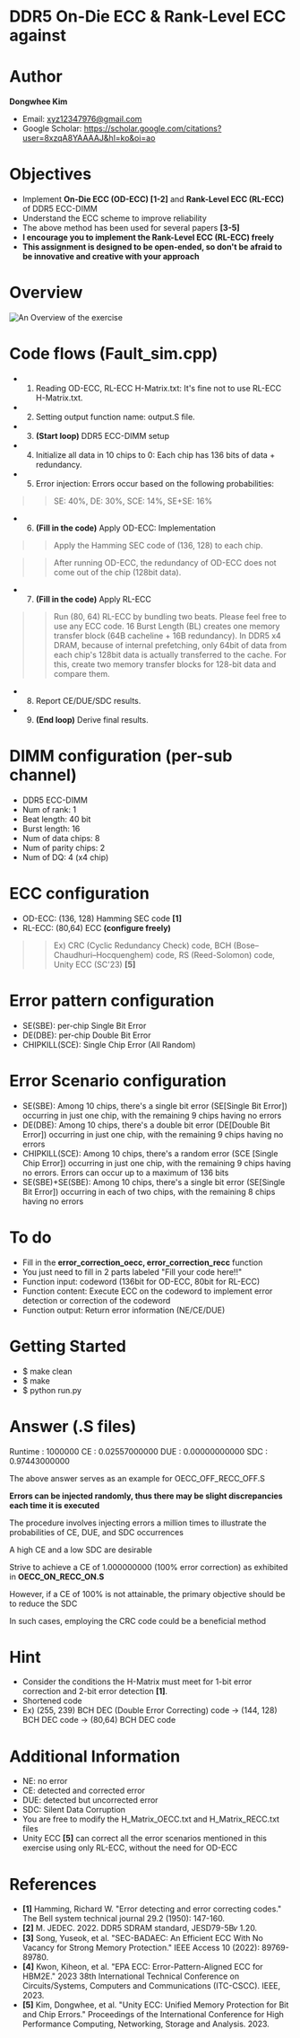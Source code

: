 # DDR5 On-Die ECC & Rank-Level ECC against

# Author

**Dongwhee Kim** 
- Email: xyz12347976@gmail.com
- Google Scholar: https://scholar.google.com/citations?user=8xzqA8YAAAAJ&hl=ko&oi=ao

# Objectives
- Implement **On-Die ECC (OD-ECC) [1-2]** and **Rank-Level ECC (RL-ECC)** of DDR5 ECC-DIMM
- Understand the ECC scheme to improve reliability
- The above method has been used for several papers **[3-5]**
- **I encourage you to implement the Rank-Level ECC (RL-ECC) freely**
- **This assignment is designed to be open-ended, so don't be afraid to be innovative and creative with your approach**

# Overview
![An Overview of the exercise](https://github.com/xyz123479/ECC-exercise/blob/main/02_Application/02_DDR5_ODECC_RLECC/DDR5%20OD-ECC%20%26%20RL-ECC.png)

# Code flows (Fault_sim.cpp)
- 1. Reading OD-ECC, RL-ECC H-Matrix.txt: It's fine not to use RL-ECC H-Matrix.txt.
- 2. Setting output function name: output.S file.
- 3. **(Start loop)** DDR5 ECC-DIMM setup
- 4. Initialize all data in 10 chips to 0: Each chip has 136 bits of data + redundancy.
- 5. Error injection: Errors occur based on the following probabilities:
>> SE: 40%, DE: 30%, SCE: 14%, SE+SE: 16%
- 6. **(Fill in the code)** Apply OD-ECC: Implementation
>> Apply the Hamming SEC code of (136, 128) to each chip.

>> After running OD-ECC, the redundancy of OD-ECC does not come out of the chip (128bit data).
- 7. **(Fill in the code)** Apply RL-ECC
>> Run (80, 64) RL-ECC by bundling two beats.
>> Please feel free to use any ECC code.
>> 16 Burst Length (BL) creates one memory transfer block (64B cacheline + 16B redundancy).
>> In DDR5 x4 DRAM, because of internal prefetching, only 64bit of data from each chip's 128bit data is actually transferred to the cache.
>> For this, create two memory transfer blocks for 128-bit data and compare them.
- 8. Report CE/DUE/SDC results.
- 9. **(End loop)** Derive final results.

# DIMM configuration (per-sub channel)
- DDR5 ECC-DIMM
- Num of rank: 1
- Beat length: 40 bit
- Burst length: 16
- Num of data chips: 8
- Num of parity chips: 2
- Num of DQ: 4 (x4 chip)

# ECC configuration
- OD-ECC: (136, 128) Hamming SEC code **[1]**
- RL-ECC: (80,64) ECC **(configure freely)**
>> Ex) CRC (Cyclic Redundancy Check) code, BCH (Bose–Chaudhuri–Hocquenghem) code, RS (Reed-Solomon) code, Unity ECC (SC'23) **[5]** 

# Error pattern configuration
- SE(SBE): per-chip Single Bit Error
- DE(DBE): per-chip Double Bit Error
- CHIPKILL(SCE): Single Chip Error (All Random)

# Error Scenario configuration
- SE(SBE): Among 10 chips, there's a single bit error (SE[Single Bit Error]) occurring in just one chip, with the remaining 9 chips having no errors
- DE(DBE): Among 10 chips, there's a double bit error (DE[Double Bit Error]) occurring in just one chip, with the remaining 9 chips having no errors
- CHIPKILL(SCE): Among 10 chips, there's a random error (SCE [Single Chip Error]) occurring in just one chip, with the remaining 9 chips having no errors. Errors can occur up to a maximum of 136 bits
- SE(SBE)+SE(SBE): Among 10 chips, there's a single bit error (SE[Single Bit Error]) occurring in each of two chips, with the remaining 8 chips having no errors

# To do
- Fill in the **error_correction_oecc, error_correction_recc** function
- You just need to fill in 2 parts labeled "Fill your code here!!"
- Function input: codeword (136bit for OD-ECC, 80bit for RL-ECC)
- Function content: Execute ECC on the codeword to implement error detection or correction of the codeword
- Function output: Return error information (NE/CE/DUE)

# Getting Started
- $ make clean
- $ make
- $ python run.py

# Answer (.S files)
Runtime : 1000000
CE : 0.02557000000
DUE : 0.00000000000
SDC : 0.97443000000

The above answer serves as an example for OECC_OFF_RECC_OFF.S

**Errors can be injected randomly, thus there may be slight discrepancies each time it is executed**

The procedure involves injecting errors a million times to illustrate the probabilities of CE, DUE, and SDC occurrences

A high CE and a low SDC are desirable

Strive to achieve a CE of 1.000000000 (100% error correction) as exhibited in **OECC_ON_RECC_ON.S**

However, if a CE of 100% is not attainable, the primary objective should be to reduce the SDC

In such cases, employing the CRC code could be a beneficial method

# Hint
- Consider the conditions the H-Matrix must meet for 1-bit error correction and 2-bit error detection **[1]**.
- Shortened code
- Ex) (255, 239) BCH DEC (Double Error Correcting) code -> (144, 128) BCH DEC code -> (80,64) BCH DEC code
  
# Additional Information
- NE: no error
- CE: detected and corrected error
- DUE: detected but uncorrected error
- SDC: Silent Data Corruption
- You are free to modify the H_Matrix_OECC.txt and H_Matrix_RECC.txt files
- Unity ECC **[5]** can correct all the error scenarios mentioned in this exercise using only RL-ECC, without the need for OD-ECC

# References
- **[1]** Hamming, Richard W. "Error detecting and error correcting codes." The Bell system technical journal 29.2 (1950): 147-160.
- **[2]** M. JEDEC. 2022. DDR5 SDRAM standard, JESD79-5B𝑣 1.20.
- **[3]** Song, Yuseok, et al. "SEC-BADAEC: An Efficient ECC With No Vacancy for Strong Memory Protection." IEEE Access 10 (2022): 89769-89780.
- **[4]** Kwon, Kiheon, et al. "EPA ECC: Error-Pattern-Aligned ECC for HBM2E." 2023 38th International Technical Conference on Circuits/Systems, Computers and Communications (ITC-CSCC). IEEE, 2023.
- **[5]** Kim, Dongwhee, et al. "Unity ECC: Unified Memory Protection for Bit and Chip Errors." Proceedings of the International Conference for High Performance Computing, Networking, Storage and Analysis. 2023.

